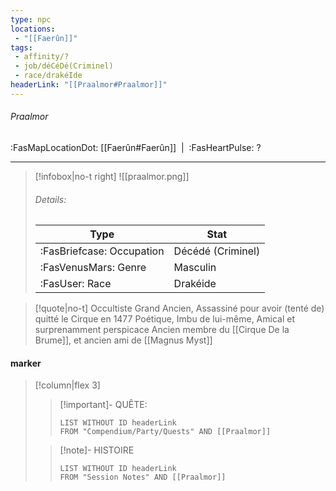 ```yaml
---
type: npc
locations:
 - "[[Faerûn]]"
tags:
 - affinity/?
 - job/déCéDé(Criminel)
 - race/drakéIde
headerLink: "[[Praalmor#Praalmor]]"
---
```

###### Praalmor
<span class="sub2">:FasMapLocationDot: [[Faerûn#Faerûn]]&nbsp;&nbsp;|&nbsp;&nbsp;:FasHeartPulse: ? </span>
___

> [!infobox|no-t right]
> ![[praalmor.png]]
> ###### Details:
> | Type | Stat |
> | ---- | ---- |
> | :FasBriefcase: Occupation |  Décédé (Criminel) |
> | :FasVenusMars: Genre | Masculin |
> | :FasUser: Race | Drakéide |
<span class="clearfix"></span>

> [!quote|no-t]
> Occultiste Grand Ancien, Assassiné pour avoir (tenté de) quitté le Cirque en 1477
> Poétique, Imbu de lui-même, Amical et surprenamment perspicace
> Ancien membre du [[Cirque De la Brume]], et ancien ami de [[Magnus Myst]]

#### marker
> [!column|flex 3]
>> [!important]- QUÊTE:
>>```dataview
>>LIST WITHOUT ID headerLink
>>FROM "Compendium/Party/Quests" AND [[Praalmor]]
>
>>[!note]- HISTOIRE
>>```dataview
>>LIST WITHOUT ID headerLink
>>FROM "Session Notes" AND [[Praalmor]]
